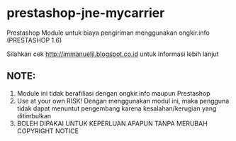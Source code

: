 # prestashop-jne-mycarrier
Prestashop Module untuk biaya pengiriman menggunakan ongkir.info (PRESTASHOP 1.6)

Silahkan cek http://immanueljl.blogspot.co.id untuk informasi lebih lanjut

## NOTE:
1. Module ini tidak berafiliasi dengan ongkir.info maupun Prestashop
2. Use at your own RISK! Dengan menggunakan modul ini, maka pengguna tidak dapat menuntut pengembang karena kesalahan/kerugian yang ditimbulkan
3. BOLEH DIPAKAI UNTUK KEPERLUAN APAPUN TANPA MERUBAH COPYRIGHT NOTICE
